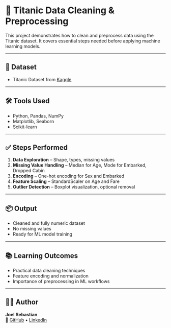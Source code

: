 # 🚢 Titanic Data Cleaning & Preprocessing

This project demonstrates how to clean and preprocess data using the Titanic dataset. It covers essential steps needed before applying machine learning models.

---

## 📁 Dataset
- Titanic Dataset from [Kaggle](https://www.kaggle.com/c/titanic/data)

---

## 🛠️ Tools Used
- Python, Pandas, NumPy
- Matplotlib, Seaborn
- Scikit-learn

---

## ✅ Steps Performed

1. **Data Exploration** – Shape, types, missing values
2. **Missing Value Handling** – Median for Age, Mode for Embarked, Dropped Cabin
3. **Encoding** – One-hot encoding for Sex and Embarked
4. **Feature Scaling** – StandardScaler on Age and Fare
5. **Outlier Detection** – Boxplot visualization, optional removal

---

## 📦 Output

- Cleaned and fully numeric dataset
- No missing values
- Ready for ML model training

---

## 📚 Learning Outcomes

- Practical data cleaning techniques
- Feature encoding and normalization
- Importance of preprocessing in ML workflows

---

## 🙋‍♂️ Author

**Joel Sebastian**  
🔗 [GitHub](https://github.com/seb109) • [LinkedIn](https://www.linkedin.com/in/joel-sebastian-b3858a27a)

